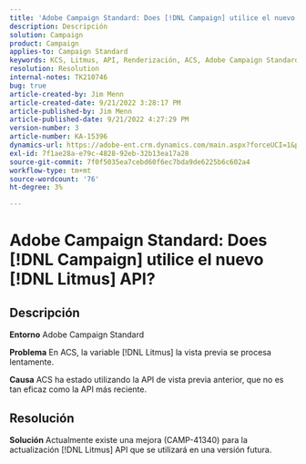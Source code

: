 ```yaml
---
title: 'Adobe Campaign Standard: Does [!DNL Campaign] utilice el nuevo [!DNL Litmus] API?'
description: Descripción
solution: Campaign
product: Campaign
applies-to: Campaign Standard
keywords: KCS, Litmus, API, Renderización, ACS, Adobe Campaign Standard
resolution: Resolution
internal-notes: TK210746
bug: true
article-created-by: Jim Menn
article-created-date: 9/21/2022 3:28:17 PM
article-published-by: Jim Menn
article-published-date: 9/21/2022 4:27:29 PM
version-number: 3
article-number: KA-15396
dynamics-url: https://adobe-ent.crm.dynamics.com/main.aspx?forceUCI=1&pagetype=entityrecord&etn=knowledgearticle&id=8c66a603-c239-ed11-9db1-0022480866ad
exl-id: 7f1ae28a-e79c-4828-92eb-32b13ea17a28
source-git-commit: 7f0f5035ea7cebd60f6ec7bda9de6225b6c602a4
workflow-type: tm+mt
source-wordcount: '76'
ht-degree: 3%

---
```


# Adobe Campaign Standard: Does [!DNL Campaign] utilice el nuevo [!DNL Litmus] API?

## Descripción


<b>Entorno</b>
Adobe Campaign Standard

<b>Problema</b>
En ACS, la variable [!DNL Litmus] la vista previa se procesa lentamente.

<b>Causa</b>
ACS ha estado utilizando la API de vista previa anterior, que no es tan eficaz como la API más reciente.


## Resolución


<b>Solución</b>
Actualmente existe una mejora (CAMP-41340) para la actualización [!DNL Litmus] API que se utilizará en una versión futura.
